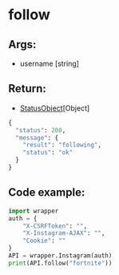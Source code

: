# follow

## Args:
- username [string]

## Return:
- [StatusObject](https://github.com/xNaCly/InstagramAPIwrapper/tree/master/docs#statusobject)[Object]

```python
{
  "status": 200,
  "message": {
    "result": "following",
    "status": "ok"
  }
}
```

## Code example:
```python
import wrapper
auth = {
	"X-CSRFToken": "",
	"X-Instagram-AJAX": "",
	"Cookie": ""
}
API = wrapper.Instagram(auth)
print(API.follow("fortnite"))
```